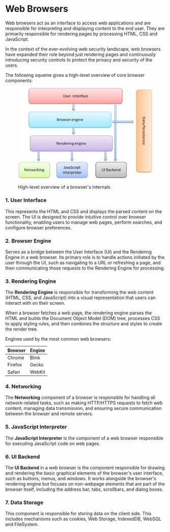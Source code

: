 # Web Browsers

Web browsers act as an interface to access web applications and are responsible for interpreting and displaying content to the end user. They are primarily responsible for rendering pages by processing HTML, CSS and JavaScript.

In the context of the ever-evolving web security landscape, web browsers have expanded their role beyond just rendering pages and continuously introducing security controls to protect the privacy and security of the users.

The following squeme gives a high-level overview of core browser components:

<figure><img src="../../.gitbook/assets/image (1) (1) (1) (1).png" alt=""><figcaption><p>High-level overview of a browser's internals</p></figcaption></figure>

### 1. User Interface

This represents the HTML and CSS and displays the parsed content on the screen. The UI is designed to provide intuitive control over browser functionality, enabling users to manage web pages, perform searches, and configure browser preferences.

### 2. Browser Engine

Serves as a bridge between the User Interface (UI) and the Rendering Engine in a web browser. Its primary role is to handle actions initiated by the user through the UI, such as navigating to a URL or refreshing a page, and then communicating those requests to the Rendering Engine for processing.

### 3. Rendering Engine

The **Rendering Engine** is responsible for transforming the web content (HTML, CSS, and JavaScript) into a visual representation that users can interact with on their screen.&#x20;

When a browser fetches a web page, the rendering engine parses the HTML and builds the Document Object Model (DOM) tree, processes CSS to apply styling rules, and then combines the structure and styles to create the render tree.

Engines used by the most common web browsers:

| Browser | Engine |
| ------- | ------ |
| Chrome  | Blink  |
| Firefox | Gecko  |
| Safari  | WebKit |

### 4. Networking

The **Networking** component of a browser is responsible for handling all network-related tasks, such as making HTTP/HTTPS requests to fetch web content, managing data transmission, and ensuring secure communication between the browser and remote servers.

### 5. JavaScript Interpreter

The **JavaScript Interpreter** is the component of a web browser responsible for executing JavaScript code on web pages.

### 6. UI Backend

The **UI Backend** in a web browser is the component responsible for drawing and rendering the basic graphical elements of the browser's user interface, such as buttons, menus, and windows. It works alongside the browser's rendering engine but focuses on non-webpage elements that are part of the browser itself, including the address bar, tabs, scrollbars, and dialog boxes.

### 7. Data Storage

This component is responsible for storing data on the client side. This includes mechanisms such as cookies, Web Storage, IndexedDB, WebSQL and FileSystem.

